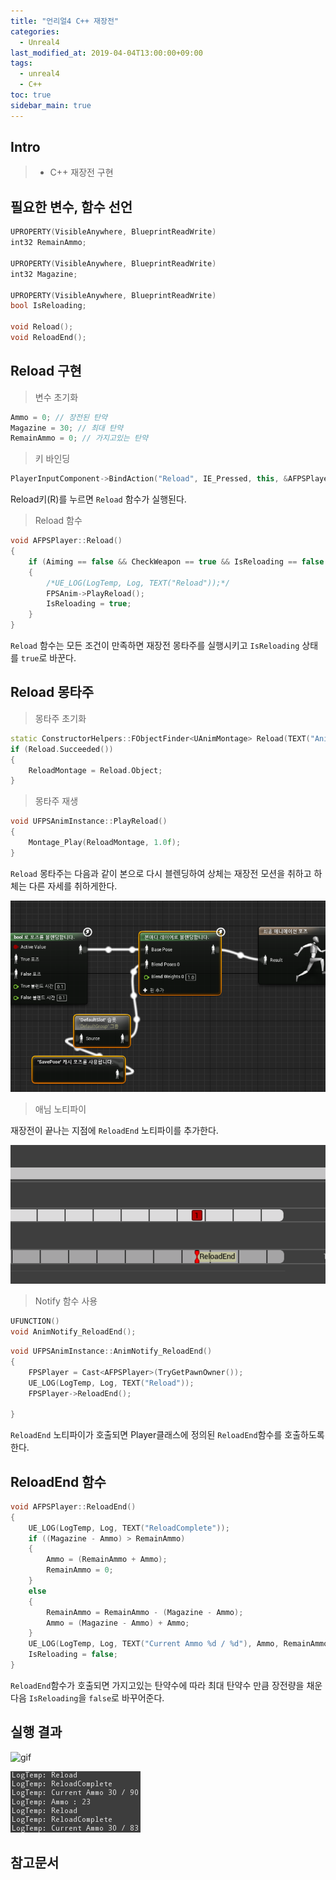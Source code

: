 ```yaml
---
title: "언리얼4 C++ 재장전"
categories: 
  - Unreal4
last_modified_at: 2019-04-04T13:00:00+09:00
tags: 
  - unreal4 
  - C++
toc: true
sidebar_main: true
---
```


## Intro

> - C++ 재장전 구현


## 필요한 변수, 함수 선언

```cpp
UPROPERTY(VisibleAnywhere, BlueprintReadWrite)
int32 RemainAmmo;

UPROPERTY(VisibleAnywhere, BlueprintReadWrite)
int32 Magazine;
    
UPROPERTY(VisibleAnywhere, BlueprintReadWrite)
bool IsReloading;

void Reload();	
void ReloadEnd();
```

## Reload 구현

>변수 초기화

```cpp
Ammo = 0; // 장전된 탄약
Magazine = 30; // 최대 탄약
RemainAmmo = 0; // 가지고있는 탄약
```

>키 바인딩

```cpp
PlayerInputComponent->BindAction("Reload", IE_Pressed, this, &AFPSPlayer::Reload);
```

Reload키(R)를 누르면 `Reload` 함수가 실행된다.

>Reload 함수

```cpp
void AFPSPlayer::Reload()
{
	if (Aiming == false && CheckWeapon == true && IsReloading == false && Ammo != Magazine && RemainAmmo != 0) 
	{
		/*UE_LOG(LogTemp, Log, TEXT("Reload"));*/
		FPSAnim->PlayReload();
		IsReloading = true;
	}
}
```

`Reload` 함수는 모든 조건이 만족하면 재장전 몽타주를 실행시키고 `IsReloading` 상태를 `true`로 바꾼다.

## Reload 몽타주

>몽타주 초기화

```cpp
static ConstructorHelpers::FObjectFinder<UAnimMontage> Reload(TEXT("AnimMontage'/Game/Character/Swat/SwatAnim/Reloading_Montage.Reloading_Montage'"));
if (Reload.Succeeded())
{
    ReloadMontage = Reload.Object;
}
```

>몽타주 재생

```cpp
void UFPSAnimInstance::PlayReload()
{
	Montage_Play(ReloadMontage, 1.0f);
}
```

`Reload` 몽타주는 다음과 같이 본으로 다시 블렌딩하여 상체는 재장전 모션을 취하고 하체는 다른 자세를 취하게한다.

![1](https://github.com/lesslate/lesslate.github.io/blob/master/assets/img/cppReload/1.png?raw=true)


>애님 노티파이

재장전이 끝나는 지점에 `ReloadEnd` 노티파이를 추가한다.

![2](https://github.com/lesslate/lesslate.github.io/blob/master/assets/img/cppReload/2.png?raw=true)


>Notify 함수 사용

```cpp
UFUNCTION()
void AnimNotify_ReloadEnd();
```

```cpp
void UFPSAnimInstance::AnimNotify_ReloadEnd()
{
	FPSPlayer = Cast<AFPSPlayer>(TryGetPawnOwner());
	UE_LOG(LogTemp, Log, TEXT("Reload"));
	FPSPlayer->ReloadEnd();
	
}
```
`ReloadEnd` 노티파이가 호출되면 Player클래스에 정의된 `ReloadEnd`함수를 호출하도록한다.

## ReloadEnd 함수

```cpp
void AFPSPlayer::ReloadEnd()
{
	UE_LOG(LogTemp, Log, TEXT("ReloadComplete"));
	if ((Magazine - Ammo) > RemainAmmo)
	{
		Ammo = (RemainAmmo + Ammo);
		RemainAmmo = 0;
	}
	else
	{
		RemainAmmo = RemainAmmo - (Magazine - Ammo);
		Ammo = (Magazine - Ammo) + Ammo;
	}
	UE_LOG(LogTemp, Log, TEXT("Current Ammo %d / %d"), Ammo, RemainAmmo);
	IsReloading = false;
}
```

`ReloadEnd`함수가 호출되면 가지고있는 탄약수에 따라 최대 탄약수 만큼 장전량을 채운다음 `IsReloading`을 `false`로 바꾸어준다.


## 실행 결과

![gif](https://github.com/lesslate/lesslate.github.io/blob/master/assets/img/cppReload/GIF.gif?raw=true)

![3](https://github.com/lesslate/lesslate.github.io/blob/master/assets/img/cppReload/3.png?raw=true)


## 참고문서
